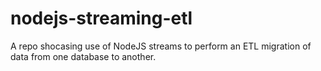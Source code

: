 # nodejs-streaming-etl
A repo shocasing use of NodeJS streams to perform an ETL migration of data from one database to another.
